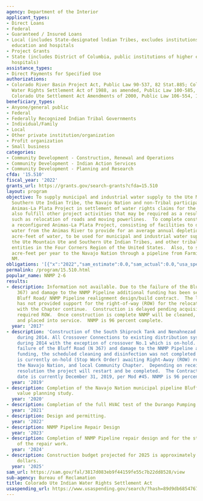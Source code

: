 ```yaml
---
agency: Department of the Interior
applicant_types:
- Direct Loans
- Federal
- Guaranteed / Insured Loans
- Local (includes State-designated lndian Tribes, excludes institutions of higher
  education and hospitals
- Project Grants
- State (includes District of Columbia, public institutions of higher education and
  hospitals)
assistance_types:
- Direct Payments for Specified Use
authorizations:
- Colorado River Basin Project Act, Public Law 90-537, 82 Stat.885; Colorado Ute Indian
  Water Rights Settlement Act of 1988, as amended, Public Law 100-585, 102 Stat. 1973;
  Colorado Ute Settlement Act Amendments of 2000, Public Law 106-554, 114 Stat 2763A-266.
beneficiary_types:
- Anyone/general public
- Federal
- Federally Recognized Indian Tribal Governments
- Individual/Family
- Local
- Other private institution/organization
- Profit organization
- Small business
categories:
- Community Development - Construction, Renewal and Operations
- Community Development - Indian Action Services
- Community Development - Planning and Research
cfda: '15.510'
fiscal_year: '2022'
grants_url: https://grants.gov/search-grants?cfda=15.510
layout: program
objective: To supply municipal and industrial water supply to the Ute Mountain Ute,
  Southern Ute Indian Tribe, the Navajo Nation and non-Tribal participants from the
  Animas-La Plata Project in settlement of water rights claims for the Tribes, and
  also fulfill other project activities that may be required as a result of the construction,
  such as relocation of roads and moving powerlines.  To complete construction of
  a reconfigured Animas-La Plata Project, consisting of facilities to divert and store
  water from the Animas River to provide for an average annual depletion of 57,100
  acre-feet of water, to be used for municipal and industrial water supply only, for
  the Ute Mountain Ute and Southern Ute Indian Tribes, and other tribal and non-tribal
  entities in the Four Corners Region of the United States.  Also, to supply 4,680
  acre-feet per year to the Navajo Nation through a pipeline from Farmington to Shiprock,
  NM.
obligations: '[{"x":"2022","sam_estimate":0.0,"sam_actual":0.0,"usa_spending_actual":0.0},{"x":"2023","sam_estimate":0.0,"sam_actual":0.0,"usa_spending_actual":0.0},{"x":"2024","sam_estimate":3500000.0,"sam_actual":0.0,"usa_spending_actual":11028178.53}]'
permalink: /program/15.510.html
popular_name: NNMP 2-6
results:
- description: Information not available. Due to the failure of the Bluff Road (N
    367) and damage to the NNMP Pipeline additional funding has been secured for the
    Bluff Road/ NNMP Pipeline realignment design/build contract.  The local Chapter
    has not provided support for the right-of-way (ROW) for the relocated pipeline.  Discussions
    with the Chapter continue.  Construction is delayed pending acquisition of the
    required ROW.  Once construction is complete NNMP will be cleaned, disinfected
    and placed into service.  NNMP is 96 percent complete.
  year: '2017'
- description: 'Construction of the South Shiprock Tank and Nenahnezad Tank were completed
    during 2014. All Crossover Connections to existing distribution systems were completed
    during 2014 with the exception of crossover No.1 which is on-hold.  Due to the
    failure of the Bluff Road (N 367) and damage to the NNMP Pipeline and a lack of
    funding, the scheduled cleaning and disinfection was not completed in 2014.  Contract
    is currently on-hold (Stop Work Order) awaiting Right-Away (ROW) resolution from
    the Navajo Nation, and local Community Chapter.  Depending on receipt of the ROW
    resolution the project will restart and be completed.  The Contract Completion
    date is currently December 31, 2019, per Mod #45. NNMP is 96 percent complete.'
  year: '2019'
- description: Completion of the Navajo Nation municipal pipeline Bluff Road bypass
    value planning study.
  year: '2020'
- description: Completion of the full HVAC test of the Durango Pumping Plant.
  year: '2021'
- description: Design and permitting.
  year: '2022'
- description: NNMP Pipeline Repair Design
  year: '2023'
- description: Completion of NNMP Pipeline repair design and for the start of Construction
    of the repair work.
  year: '2024'
- description: Construction budget projected for 2025 is approximately $10 Million
    dollars.
  year: '2025'
sam_url: https://sam.gov/fal/3817d083eb9f44159fe55c7b22dd8528/view
sub-agency: Bureau of Reclamation
title: Colorado Ute Indian Water Rights Settlement Act
usaspending_url: https://www.usaspending.gov/search/?hash=89d9db6854767f616625fed47e56cd98
---
```

